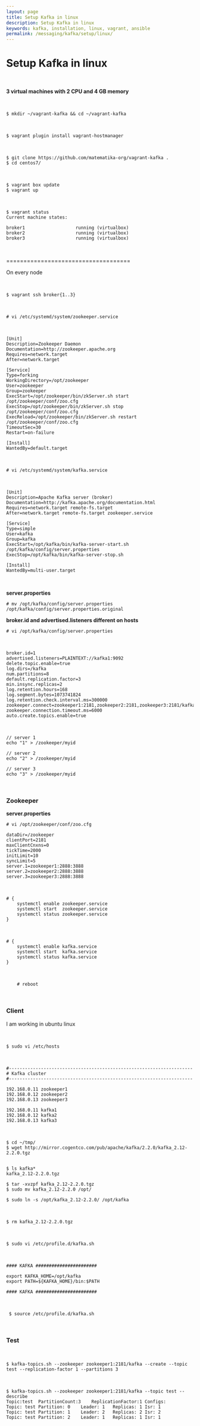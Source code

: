 ```yaml
---
layout: page
title: Setup Kafka in linux
description: Setup Kafka in linux
keywords: kafka, installation, linux, vagrant, ansible
permalink: /messaging/kafka/setup/linux/
---
```


# Setup Kafka in linux

<br/>

**3 virtual machines with 2 CPU and 4 GB memory**

<br/>

    $ mkdir ~/vagrant-kafka && cd ~/vagrant-kafka

<br/>

    $ vagrant plugin install vagrant-hostmanager

<br/>

    $ git clone https://github.com/matematika-org/vagrant-kafka .
    $ cd centos7/

<br/>

    $ vagrant box update
    $ vagrant up

<br/>

    $ vagrant status
    Current machine states:

    broker1                   running (virtualbox)
    broker2                   running (virtualbox)
    broker3                   running (virtualbox)

<br/>

====================================

On every node

<br/>

    $ vagrant ssh broker{1..3}

<br/>

    # vi /etc/systemd/system/zookeeper.service

<br/>

```
[Unit]
Description=Zookeeper Daemon
Documentation=http://zookeeper.apache.org
Requires=network.target
After=network.target

[Service]
Type=forking
WorkingDirectory=/opt/zookeeper
User=zookeeper
Group=zookeeper
ExecStart=/opt/zookeeper/bin/zkServer.sh start /opt/zookeeper/conf/zoo.cfg
ExecStop=/opt/zookeeper/bin/zkServer.sh stop /opt/zookeeper/conf/zoo.cfg
ExecReload=/opt/zookeeper/bin/zkServer.sh restart /opt/zookeeper/conf/zoo.cfg
TimeoutSec=30
Restart=on-failure

[Install]
WantedBy=default.target
```

<br/>

    # vi /etc/systemd/system/kafka.service

<br/>

```
[Unit]
Description=Apache Kafka server (broker)
Documentation=http://kafka.apache.org/documentation.html
Requires=network.target remote-fs.target
After=network.target remote-fs.target zookeeper.service

[Service]
Type=simple
User=kafka
Group=kafka
ExecStart=/opt/kafka/bin/kafka-server-start.sh /opt/kafka/config/server.properties
ExecStop=/opt/kafka/bin/kafka-server-stop.sh

[Install]
WantedBy=multi-user.target
```

<br/>

**server.properties**

    # mv /opt/kafka/config/server.properties /opt/kafka/config/server.properties.original

**broker.id and advertised.listeners different on hosts**

    # vi /opt/kafka/config/server.properties

<br/>

```
broker.id=1
advertised.listeners=PLAINTEXT://kafka1:9092
delete.topic.enable=true
log.dirs=/kafka
num.partitions=8
default.replication.factor=3
min.insync.replicas=2
log.retention.hours=168
log.segment.bytes=1073741824
log.retention.check.interval.ms=300000
zookeeper.connect=zookeeper1:2181,zookeeper2:2181,zookeeper3:2181/kafka
zookeeper.connection.timeout.ms=6000
auto.create.topics.enable=true

```

<br/>

    // server 1
    echo "1" > /zookeeper/myid

    // server 2
    echo "2" > /zookeeper/myid

    // server 3
    echo "3" > /zookeeper/myid

<br/>

### Zookeeper

**server.properties**

    # vi /opt/zookeeper/conf/zoo.cfg

```
dataDir=/zookeeper
clientPort=2181
maxClientCnxns=0
tickTime=2000
initLimit=10
syncLimit=5
server.1=zookeeper1:2888:3888
server.2=zookeeper2:2888:3888
server.3=zookeeper3:2888:3888

```

<br/>

```
# {
    systemctl enable zookeeper.service
    systemctl start  zookeeper.service
    systemctl status zookeeper.service
}
```

<br/>

```
# {
    systemctl enable kafka.service
    systemctl start  kafka.service
    systemctl status kafka.service
}
```

<br/>

```
    # reboot
```

<br/>

### Client

I am working in ubuntu linux

<br/>

    $ sudo vi /etc/hosts

<br/>

```
#---------------------------------------------------------------------
# Kafka cluster
#---------------------------------------------------------------------

192.168.0.11 zookeeper1
192.168.0.12 zookeeper2
192.168.0.13 zookeeper3

192.168.0.11 kafka1
192.168.0.12 kafka2
192.168.0.13 kafka3
```

<br/>

    $ cd ~/tmp/
    $ wget http://mirror.cogentco.com/pub/apache/kafka/2.2.0/kafka_2.12-2.2.0.tgz


    $ ls kafka*
    kafka_2.12-2.2.0.tgz

    $ tar -xvzpf kafka_2.12-2.2.0.tgz
    $ sudo mv kafka_2.12-2.2.0 /opt/

    $ sudo ln -s /opt/kafka_2.12-2.2.0/ /opt/kafka

<br/>

    $ rm kafka_2.12-2.2.0.tgz

<br/>

    $ sudo vi /etc/profile.d/kafka.sh

<br/>

```
#### KAFKA #######################

export KAFKA_HOME=/opt/kafka
export PATH=${KAFKA_HOME}/bin:$PATH

#### KAFKA #######################
```

<br/>

     $ source /etc/profile.d/kafka.sh

<br/>

### Test

 <br/>

    $ kafka-topics.sh --zookeeper zookeeper1:2181/kafka --create --topic test --replication-factor 1 --partitions 3

 <br/>
    
    $ kafka-topics.sh --zookeeper zookeeper1:2181/kafka --topic test --describe
    Topic:test	PartitionCount:3	ReplicationFactor:1	Configs:
	Topic: test	Partition: 0	Leader: 1	Replicas: 1	Isr: 1
	Topic: test	Partition: 1	Leader: 2	Replicas: 2	Isr: 2
	Topic: test	Partition: 2	Leader: 1	Replicas: 1	Isr: 1
